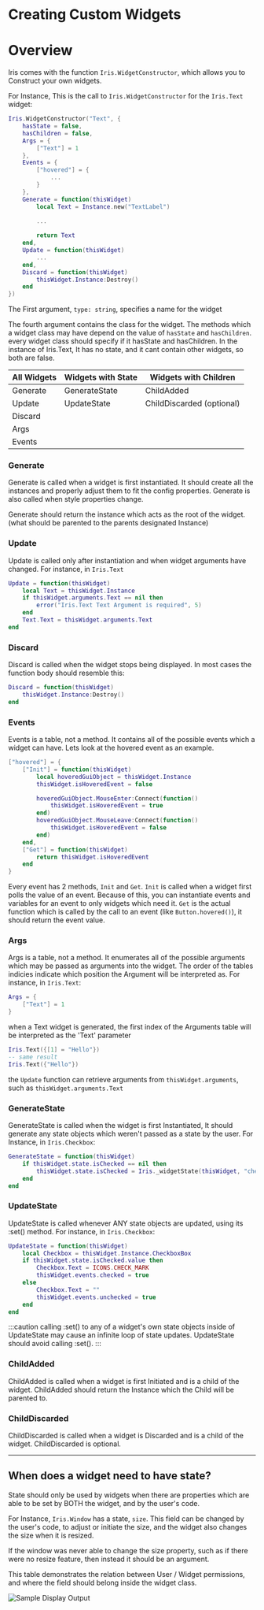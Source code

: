 # Creating Custom Widgets

# Overview

Iris comes with the function `Iris.WidgetConstructor`, which allows you to Construct your own widgets. 

For Instance, This is the call to `Iris.WidgetConstructor` for the `Iris.Text` widget:
```lua
Iris.WidgetConstructor("Text", {
    hasState = false,
    hasChildren = false,
    Args = {
        ["Text"] = 1
    },
    Events = {
        ["hovered"] = {
            ...
        }
    },
    Generate = function(thisWidget)
        local Text = Instance.new("TextLabel")
        
        ...

        return Text
    end,
    Update = function(thisWidget)
        ...
    end,
    Discard = function(thisWidget)
        thisWidget.Instance:Destroy()
    end
})
```

The First argument, `type: string`, specifies a name for the widget


The fourth argument contains the class for the widget. The methods which a widget class may have depend on the value of `hasState` and `hasChildren`.
every widget class should specify if it hasState and hasChildren. In the instance of Iris.Text, It has no state, and it cant contain other widgets, so both are false.

| All Widgets | Widgets with State | Widgets with Children     |
| ----------- | ------------------ | ------------------------- |
| Generate    | GenerateState      | ChildAdded                |
| Update      | UpdateState        | ChildDiscarded (optional) |
| Discard     |                    |                           |
| Args        |                    |                           |
| Events      |                    |                           |

### Generate
Generate is called when a widget is first instantiated. It should create all the instances and properly adjust them to fit the config properties.
Generate is also called when style properties change.

Generate should return the instance which acts as the root of the widget. (what should be parented to the parents designated Instance)

### Update
Update is called only after instantiation and when widget arguments have changed. 
For instance, in `Iris.Text`
```lua
Update = function(thisWidget)
    local Text = thisWidget.Instance
    if thisWidget.arguments.Text == nil then
        error("Iris.Text Text Argument is required", 5)
    end
    Text.Text = thisWidget.arguments.Text
end
```

### Discard
Discard is called when the widget stops being displayed. In most cases the function body should resemble this:
```lua
Discard = function(thisWidget)
    thisWidget.Instance:Destroy()
end
```

### Events
Events is a table, not a method. It contains all of the possible events which a widget can have. Lets look at the hovered event as an example.
```lua
["hovered"] = {
    ["Init"] = function(thisWidget)
        local hoveredGuiObject = thisWidget.Instance
        thisWidget.isHoveredEvent = false

        hoveredGuiObject.MouseEnter:Connect(function()
            thisWidget.isHoveredEvent = true
        end)
        hoveredGuiObject.MouseLeave:Connect(function()
            thisWidget.isHoveredEvent = false
        end)
    end,
    ["Get"] = function(thisWidget)
        return thisWidget.isHoveredEvent
    end
}
```
Every event has 2 methods, `Init` and `Get`. 
`Init` is called when a widget first polls the value of an event.
Because of this, you can instantiate events and variables for an event to only widgets which need it.
`Get` is the actual function which is called by the call to an event (like `Button.hovered()`), it should return the event value.

### Args
Args is a table, not a method. It enumerates all of the possible arguments which may be passed as arguments into the widget.
The order of the tables indicies indicate which position the Argument will be interpreted as. For instance, in `Iris.Text`:
```lua
Args = {
    ["Text"] = 1
}
```
when a Text widget is generated, the first index of the Arguments table will be interpreted as the 'Text' parameter
```lua
Iris.Text({[1] = "Hello"})
-- same result
Iris.Text({"Hello"})
```
the `Update` function can retrieve arguments from `thisWidget.arguments`, such as `thisWidget.arguments.Text`

### GenerateState
GenerateState is called when the widget is first Instantiated, It should generate any state objects which weren't passed as a state by the user.
For Instance, in `Iris.Checkbox`:
```lua
GenerateState = function(thisWidget)
    if thisWidget.state.isChecked == nil then
        thisWidget.state.isChecked = Iris._widgetState(thisWidget, "checked", false)
    end
end
```

### UpdateState
UpdateState is called whenever ANY state objects are updated, using its :set() method.
For instance, in `Iris.Checkbox`:
```lua
UpdateState = function(thisWidget)
    local Checkbox = thisWidget.Instance.CheckboxBox
    if thisWidget.state.isChecked.value then
        Checkbox.Text = ICONS.CHECK_MARK
        thisWidget.events.checked = true
    else
        Checkbox.Text = ""
        thisWidget.events.unchecked = true
    end
end
```
:::caution
calling :set() to any of a widget's own state objects inside of UpdateState may cause an infinite loop of state updates.
UpdateState should avoid calling :set().
:::

### ChildAdded
ChildAdded is called when a widget is first Initiated and is a child of the widget. ChildAdded should return the Instance which the Child will be parented to.

### ChildDiscarded
ChildDiscarded is called when a widget is Discarded and is a child of the widget. ChildDiscarded is optional.

***

## When does a widget need to have state?
State should only be used by widgets when there are properties which are able to be set by BOTH the widget, and by the user's code.

For Instance, `Iris.Window` has a state, `size`. This field can be changed by the user's code, to adjust or initiate the size, and the widget also changes the size when it is resized.

If the window was never able to change the size property, such as if there were no resize feature, then instead it should be an argument.

This table demonstrates the relation between User / Widget permissions, and where the field should belong inside the widget class.
<div align="Left">
    <img src="https://raw.githubusercontent.com/Michael-48/Iris/main/assets/IrisHelpfulChart.png" alt="Sample Display Output"/>
</div>
